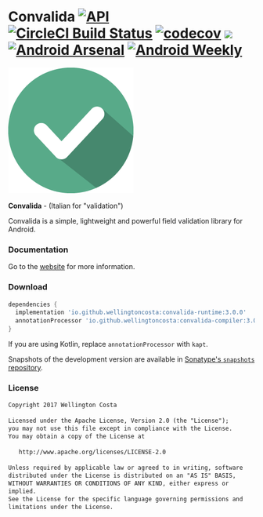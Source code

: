# Convalida [![API](https://img.shields.io/badge/API-14%2B-brightgreen.svg?style=flat)](https://android-arsenal.com/api?level=14) [![CircleCI Build Status](https://circleci.com/gh/circleci/circleci-docs.svg?style=shield)](https://circleci.com/gh/WellingtonCosta/convalida) [![codecov](https://codecov.io/gh/WellingtonCosta/convalida/branch/master/graph/badge.svg)](https://codecov.io/gh/WellingtonCosta/convalida) [![](https://jitpack.io/v/WellingtonCosta/convalida.svg)](https://jitpack.io/#WellingtonCosta/convalida) [![Android Arsenal](https://img.shields.io/badge/Android%20Arsenal-Convalida-brightgreen.svg?style=flat)](https://android-arsenal.com/details/1/6289) [![Android Weekly](https://img.shields.io/badge/Android%20Weekly-%23305-brightgreen.svg)](https://androidweekly.net/issues/issue-305)

![Logo](logo.png)

**Convalida** - (Italian for "validation")

Convalida is a simple, lightweight and powerful field validation library for Android.

### Documentation

Go to the [website][1] for more information.

### Download

```groovy
dependencies {
  implementation 'io.github.wellingtoncosta:convalida-runtime:3.0.0'
  annotationProcessor 'io.github.wellingtoncosta:convalida-compiler:3.0.0'
}
```

If you are using Kotlin, replace `annotationProcessor` with `kapt`.

Snapshots of the development version are available in [Sonatype's `snapshots` repository][2].

### License

    Copyright 2017 Wellington Costa

    Licensed under the Apache License, Version 2.0 (the "License");
    you may not use this file except in compliance with the License.
    You may obtain a copy of the License at

       http://www.apache.org/licenses/LICENSE-2.0

    Unless required by applicable law or agreed to in writing, software
    distributed under the License is distributed on an "AS IS" BASIS,
    WITHOUT WARRANTIES OR CONDITIONS OF ANY KIND, either express or implied.
    See the License for the specific language governing permissions and
    limitations under the License.

[1]: https://wellingtoncosta.github.io/convalida
[2]: https://oss.sonatype.org/content/repositories/snapshots/
